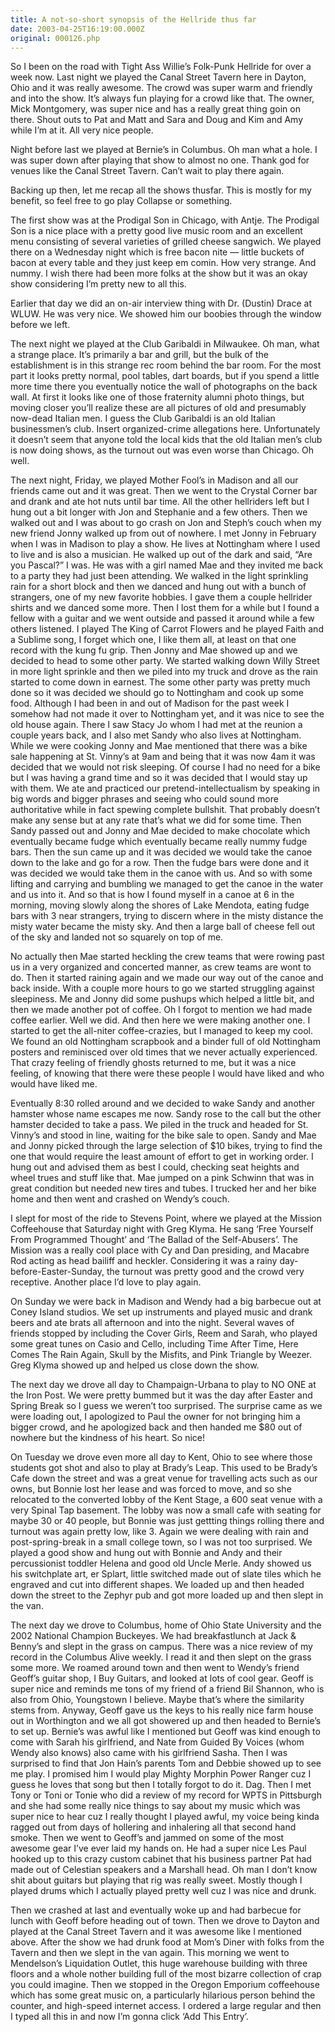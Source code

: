 ```yaml
---
title: A not-so-short synopsis of the Hellride thus far
date: 2003-04-25T16:19:00.000Z
original: 000126.php
---
```


So I been on the road with Tight Ass Willie’s Folk-Punk Hellride for over a week now. Last night we played the Canal Street Tavern here in Dayton, Ohio and it was really awesome. The crowd was super warm and friendly and into the show. It’s always fun playing for a crowd like that. The owner, Mick Montgomery, was super nice and has a really great thing goin on there. Shout outs to Pat and Matt and Sara and Doug and Kim and Amy while I’m at it. All very nice people.

Night before last we played at Bernie’s in Columbus. Oh man what a hole. I was super down after playing that show to almost no one. Thank god for venues like the Canal Street Tavern. Can’t wait to play there again.

Backing up then, let me recap all the shows thusfar. This is mostly for my benefit, so feel free to go play Collapse or something.

The first show was at the Prodigal Son in Chicago, with Antje. The Prodigal Son is a nice place with a pretty good live music room and an excellent menu consisting of several varieties of grilled cheese sangwich. We played there on a Wednesday night which is free bacon nite — little buckets of bacon at every table and they just keep em comin. How very strange. And nummy. I wish there had been more folks at the show but it was an okay show considering I’m pretty new to all this.

Earlier that day we did an on-air interview thing with Dr. (Dustin) Drace at WLUW. He was very nice. We showed him our boobies through the window before we left.

The next night we played at the Club Garibaldi in Milwaukee. Oh man, what a strange place. It’s primarily a bar and grill, but the bulk of the establishment is in this strange rec room behind the bar room. For the most part it looks pretty normal, pool tables, dart boards, but if you spend a little more time there you eventually notice the wall of photographs on the back wall. At first it looks like one of those fraternity alumni photo things, but moving closer you’ll realize these are all pictures of old and presumably now-dead Italian men. I guess the Club Garibaldi is an old Italian businessmen’s club. Insert organized-crime allegations here. Unfortunately it doesn’t seem that anyone told the local kids that the old Italian men’s club is now doing shows, as the turnout out was even worse than Chicago. Oh well.

The next night, Friday, we played Mother Fool’s in Madison and all our friends came out and it was great. Then we went to the Crystal Corner bar and drank and ate hot nuts until bar time. All the other hellriders left but I hung out a bit longer with Jon and Stephanie and a few others. Then we walked out and I was about to go crash on Jon and Steph’s couch when my new friend Jonny walked up from out of nowhere. I met Jonny in February when I was in Madison to play a show. He lives at Nottingham where I used to live and is also a musician. He walked up out of the dark and said, “Are you Pascal?” I was. He was with a girl named Mae and they invited me back to a party they had just been attending. We walked in the light sprinkling rain for a short block and then we danced and hung out with a bunch of strangers, one of my new favorite hobbies. I gave them a couple hellrider shirts and we danced some more. Then I lost them for a while but I found a fellow with a guitar and we went outside and passed it around while a few others listened. I played The King of Carrot Flowers and he played Faith and a Sublime song, I forget which one, I like them all, at least on that one record with the kung fu grip. Then Jonny and Mae showed up and we decided to head to some other party. We started walking down Willy Street in more light sprinkle and then we piled into my truck and drove as the rain started to come down in earnest. The some other party was pretty much done so it was decided we should go to Nottingham and cook up some food. Although I had been in and out of Madison for the past week I somehow had not made it over to Nottingham yet, and it was nice to see the old house again. There I saw Stacy Jo whom I had met at the reunion a couple years back, and I also met Sandy who also lives at Nottingham. While we were cooking Jonny and Mae mentioned that there was a bike sale happening at St. Vinny’s at 9am and being that it was now 4am it was decided that we would not risk sleeping. Of course I had no need for a bike but I was having a grand time and so it was decided that I would stay up with them. We ate and practiced our pretend-intellectualism by speaking in big words and bigger phrases and seeing who could sound more authoritative while in fact spewing complete bullshit. That probably doesn’t make any sense but at any rate that’s what we did for some time. Then Sandy passed out and Jonny and Mae decided to make chocolate which eventually became fudge which eventually became really nummy fudge bars. Then the sun came up and it was decided we would take the canoe down to the lake and go for a row. Then the fudge bars were done and it was decided we would take them in the canoe with us. And so with some lifting and carrying and bumbling we managed to get the canoe in the water and us into it. And so that is how I found myself in a canoe at 6 in the morning, moving slowly along the shores of Lake Mendota, eating fudge bars with 3 near strangers, trying to discern where in the misty distance the misty water became the misty sky. And then a large ball of cheese fell out of the sky and landed not so squarely on top of me.

No actually then Mae started heckling the crew teams that were rowing past us in a very organized and concerted manner, as crew teams are wont to do. Then it started raining again and we made our way out of the canoe and back inside. With a couple more hours to go we started struggling against sleepiness. Me and Jonny did some pushups which helped a little bit, and then we made another pot of coffee. Oh I forgot to mention we had made coffee earlier. Well we did. And then here we were making another one. I started to get the all-niter coffee-crazies, but I managed to keep my cool. We found an old Nottingham scrapbook and a binder full of old Nottingham posters and reminisced over old times that we never actually experienced. That crazy feeling of friendly ghosts returned to me, but it was a nice feeling, of knowing that there were these people I would have liked and who would have liked me.

Eventually 8:30 rolled around and we decided to wake Sandy and another hamster whose name escapes me now. Sandy rose to the call but the other hamster decided to take a pass. We piled in the truck and headed for St. Vinny’s and stood in line, waiting for the bike sale to open. Sandy and Mae and Jonny picked through the large selection of $10 bikes, trying to find the one that would require the least amount of effort to get in working order. I hung out and advised them as best I could, checking seat heights and wheel trues and stuff like that. Mae jumped on a pink Schwinn that was in great condition but needed new tires and tubes. I trucked her and her bike home and then went and crashed on Wendy’s couch.

I slept for most of the ride to Stevens Point, where we played at the Mission Coffeehouse that Saturday night with Greg Klyma. He sang ‘Free Yourself From Programmed Thought’ and ‘The Ballad of the Self-Abusers’. The Mission was a really cool place with Cy and Dan presiding, and Macabre Rod acting as head bailiff and heckler. Considering it was a rainy day-before-Easter-Sunday, the turnout was pretty good and the crowd very receptive. Another place I’d love to play again.

On Sunday we were back in Madison and Wendy had a big barbecue out at Coney Island studios. We set up instruments and played music and drank beers and ate brats all afternoon and into the night. Several waves of friends stopped by including the Cover Girls, Reem and Sarah, who played some great tunes on Casio and Cello, including Time After Time, Here Comes The Rain Again, Skull by the Misfits, and Pink Triangle by Weezer. Greg Klyma showed up and helped us close down the show.

The next day we drove all day to Champaign-Urbana to play to NO ONE at the Iron Post. We were pretty bummed but it was the day after Easter and Spring Break so I guess we weren’t too surprised. The surprise came as we were loading out, I apologized to Paul the owner for not bringing him a bigger crowd, and he apologized back and then handed me $80 out of nowhere but the kindness of his heart. So nice!

On Tuesday we drove even more all day to Kent, Ohio to see where those students got shot and also to play at Brady’s Leap. This used to be Brady’s Cafe down the street and was a great venue for travelling acts such as our owns, but Bonnie lost her lease and was forced to move, and so she relocated to the converted lobby of the Kent Stage, a 600 seat venue with a very Spinal Tap basement. The lobby was now a small cafe with seating for maybe 30 or 40 people, but Bonnie was just gettting things rolling there and turnout was again pretty low, like 3. Again we were dealing with rain and post-spring-break in a small college town, so I was not too surprised. We played a good show and hung out with Bonnie and Andy and their percussionist toddler Helena and good old Uncle Merle. Andy showed us his switchplate art, er Splart, little switched made out of slate tiles which he engraved and cut into different shapes. We loaded up and then headed down the street to the Zephyr pub and got more loaded up and then slept in the van.

The next day we drove to Columbus, home of Ohio State University and the 2002 National Champion Buckeyes. We had breakfastlunch at Jack & Benny’s and slept in the grass on campus. There was a nice review of my record in the Columbus Alive weekly. I read it and then slept on the grass some more. We roamed around town and then went to Wendy’s friend Geoff’s guitar shop, I Buy Guitars, and looked at lots of cool gear. Geoff is super nice and reminds me tons of my friend of a friend Bil Shannon, who is also from Ohio, Youngstown I believe. Maybe that’s where the similarity stems from. Anyway, Geoff gave us the keys to his really nice farm house out in Worthington and we all got showered up and then headed to Bernie’s to set up. Bernie’s was awful like I mentioned but Geoff was kind enough to come with Sarah his girlfriend, and Nate from Guided By Voices (whom Wendy also knows) also came with his girlfriend Sasha. Then I was surprised to find that Jon Hain’s parents Tom and Debbie showed up to see me play. I promised him I would play Mighty Morphin Power Ranger cuz I guess he loves that song but then I totally forgot to do it. Dag. Then I met Tony or Toni or Tonie who did a review of my record for WPTS in Pittsburgh and she had some really nice things to say about my music which was super nice to hear cuz I really thought I played awful, my voice being kinda ragged out from days of hollering and inhalering all that second hand smoke. Then we went to Geoff’s and jammed on some of the most awesome gear I’ve ever laid my hands on. He had a super nice Les Paul hooked up to this crazy custom cabinet that his business partner Pat had made out of Celestian speakers and a Marshall head. Oh man I don’t know shit about guitars but playing that rig was really sweet. Mostly though I played drums which I actually played pretty well cuz I was nice and drunk.

Then we crashed at last and eventually woke up and had barbecue for lunch with Geoff before heading out of town. Then we drove to Dayton and played at the Canal Street Tavern and it was awesome like I mentioned above. After the show we had drunk food at Mom’s Diner with folks from the Tavern and then we slept in the van again. This morning we went to Mendelson’s Liquidation Outlet, this huge warehouse building with three floors and a whole nother building full of the most bizarre collection of crap you could imagine. Then we stopped in the Oregon Emporium coffeehouse which has some great music on, a particularly hilarious person behind the counter, and high-speed internet access. I ordered a large regular and then I typed all this in and now I’m gonna click ‘Add This Entry’.
